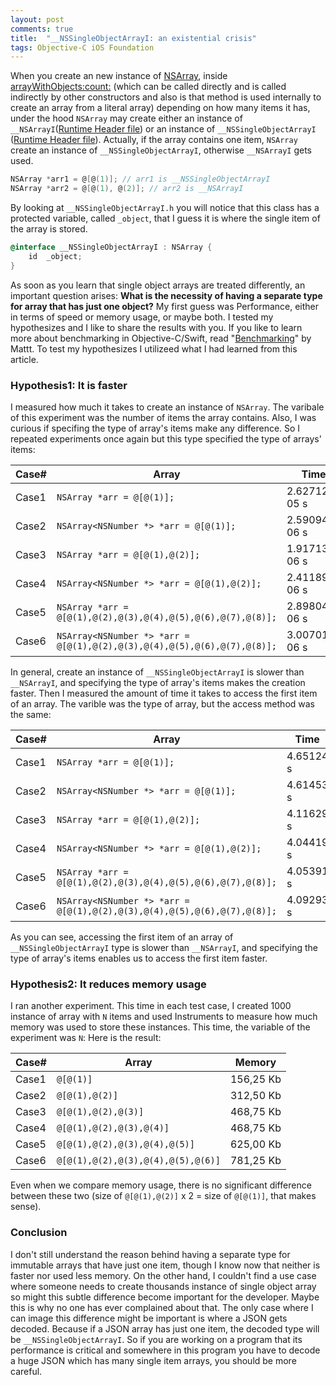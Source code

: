 ```yaml
---
layout: post
comments: true
title:  "__NSSingleObjectArrayI: an existential crisis"
tags: Objective-C iOS Foundation
---
```


When you create an new instance of [NSArray](https://developer.apple.com/documentation/foundation/nsarray/1460096-arraywithobjects?language=objc), inside [arrayWithObjects:count:](https://developer.apple.com/documentation/foundation/nsarray/1460096-arraywithobjects?language=objc)  (which can be called directly and is called indirectly by other constructors and also is that method is used internally to create an array from a literal array) depending on how many items it has, under the hood `NSArray` may create either an instance of `__NSArrayI`([Runtime Header file](https://github.com/nst/iOS-Runtime-Headers/blob/master/Frameworks/CoreFoundation.framework/__NSSingleObjectArrayI.h)) or an instance of  `__NSSingleObjectArrayI` ([Runtime Header file](https://github.com/nst/iOS-Runtime-Headers/blob/master/Frameworks/CoreFoundation.framework/__NSSingleObjectArrayI.h)). Actually, if the array contains one item, `NSArray` create an instance of `__NSSingleObjectArrayI`, otherwise `__NSArrayI` gets used.

```objective-c
NSArray *arr1 = @[@(1)]; // arr1 is __NSSingleObjectArrayI
NSArray *arr2 = @[@(1), @(2)]; // arr2 is __NSArrayI
```

By looking at `__NSSingleObjectArrayI.h` you will notice that this class has a protected variable, called `_object`, that I guess it is where the single item of the array is stored.
```objective-c
@interface __NSSingleObjectArrayI : NSArray {
    id  _object;
}
```

As soon as you learn that single object arrays are treated differently, an important question arises: **What is the necessity of having a separate type for array that has just one object?**
My first guess was Performance, either in terms of speed or memory usage, or maybe both. I tested my hypothesizes and I like to share the results with you. If you like to learn more about benchmarking in Objective-C/Swift, read "[Benchmarking](https://nshipster.com/benchmarking/)" by Mattt. To test my hypothesizes I utilizeed what I had learned from this article.


### Hypothesis1: It is faster


I measured how much it takes to create an instance of `NSArray`. The varibale of this experiment was the number of items the array contains. Also, I was curious if specifing the type of array's items make any difference. So I repeated experiments once again but this type specified the type of arrays' items: 

Case#   | Array   |  Time
--------|----------|----
Case1|`NSArray *arr = @[@(1)];`| 2.62712e-05 s
Case2|`NSArray<NSNumber *> *arr = @[@(1)];`| 2.59094e-06 s
Case3|`NSArray *arr = @[@(1),@(2)];`| 1.91713e-06 s
Case4|`NSArray<NSNumber *> *arr = @[@(1),@(2)];`| 2.41189e-06 s
Case5|`NSArray *arr = @[@(1),@(2),@(3),@(4),@(5),@(6),@(7),@(8)];`| 2.89804e-06 s
Case6|`NSArray<NSNumber *> *arr = @[@(1),@(2),@(3),@(4),@(5),@(6),@(7),@(8)];`| 3.00701e-06 s

In general, create an instance of  `__NSSingleObjectArrayI` is slower than `__NSArrayI`, and specifying the type of array's items makes the creation faster. 
Then I measured the amount of time it takes to access the first item of an array. The varible was the type of array, but the access method was the same:

Case#   | Array|  Time
--------|----------|----
Case1|`NSArray *arr = @[@(1)];`| 4.65124 s
Case2|`NSArray<NSNumber *> *arr = @[@(1)];`| 4.61453 s
Case3|`NSArray *arr = @[@(1),@(2)];`| 4.11629 s
Case4|`NSArray<NSNumber *> *arr = @[@(1),@(2)];`| 4.04419 s
Case5|`NSArray *arr = @[@(1),@(2),@(3),@(4),@(5),@(6),@(7),@(8)];`| 4.05391 s
Case6|`NSArray<NSNumber *> *arr = @[@(1),@(2),@(3),@(4),@(5),@(6),@(7),@(8)];`| 4.09293 s

As you can see, accessing the first item of an array of `__NSSingleObjectArrayI` type is slower than `__NSArrayI`, and specifying the type of array's items enables us to access the first item faster.


### Hypothesis2: It reduces memory usage 


I ran another experiment. This time in each test case, I created 1000 instance of array with `N` items and used Instruments to measure how much memory was used to store these instances. This time, the variable of the experiment was `N`: Here is the result:

Case#   | Array   |  Memory
--------|----------|----
Case1|`@[@(1)]`| 156,25 Kb
Case2|`@[@(1),@(2)]`| 312,50 Kb
Case3|`@[@(1),@(2),@(3)]`| 468,75 Kb
Case4|`@[@(1),@(2),@(3),@(4)]`| 468,75 Kb
Case5|`@[@(1),@(2),@(3),@(4),@(5)]`| 625,00 Kb
Case6|`@[@(1),@(2),@(3),@(4),@(5),@(6)]` | 781,25 Kb

Even when we compare memory usage, there is no significant difference between these two (size of `@[@(1),@(2)]` x 2 = size of  `@[@(1)]`, that makes sense).


### Conclusion


I don't still understand the reason behind having a separate type for immutable arrays that have just one item, though I know now that neither is faster nor used less memory. On the other hand, I couldn't find a use case where someone needs to create thousands instance of single object array so might this subtle difference become important for the developer. Maybe this is why no one has ever complained about that.
The only case where I can image this difference might be important is where a JSON gets decoded. Because if a JSON array has just one item, the decoded type will be `__NSSingleObjectArrayI`. So if you are working on a program that its performance is critical and somewhere in this program you have to decode a huge JSON which has many single item arrays, you should be more careful.
